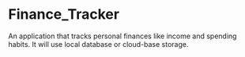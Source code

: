 # Finance_Tracker
An application that tracks personal finances like income and spending habits. It will use local database or cloud-base storage.
